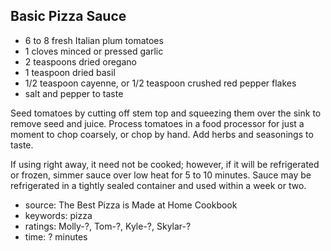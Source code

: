 Basic Pizza Sauce
-----------------

- 6 to 8 fresh Italian plum tomatoes
- 1 cloves minced or pressed garlic
- 2 teaspoons dried oregano
- 1 teaspoon dried basil
- 1/2 teaspoon cayenne, or 1/2 teaspoon crushed red pepper flakes
- salt and pepper to taste

Seed tomatoes by cutting off stem top and squeezing them over the sink
to remove seed and juice.  Process tomatoes in a food processor for
just a moment to chop coarsely, or chop by hand.  Add herbs and
seasonings to taste.

If using right away, it need not be cooked; however, if it will be
refrigerated or frozen, simmer sauce over low heat for 5 to 10
minutes.  Sauce may be refrigerated in a tightly sealed container and
used within a week or two.

- source: The Best Pizza is Made at Home Cookbook
- keywords: pizza
- ratings: Molly-?, Tom-?, Kyle-?, Skylar-?
- time: ? minutes
